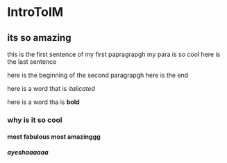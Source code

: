 # IntroToIM
## its so amazing
this is the first sentence of my first papragrapgh
my para is so cool
here is the last sentence

here is the beginning of the second paragrapgh
here is the end

here is a word that is *italicated*

here is a word tha is **bold**

### why is it so cool
#### most fabulous most amazinggg
##### ayeshaaaaaa
